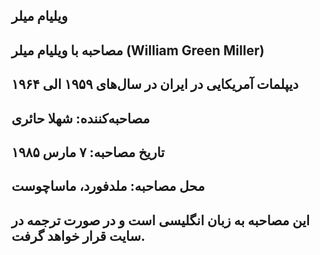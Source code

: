 ## ویلیام میلر
## مصاحبه با ویلیام میلر (William Green Miller)
## دیپلمات آمریکایی در ایران در سال‌های ۱۹۵۹ الی ۱۹۶۴
## مصاحبه‌کننده: شهلا حائری
## تاریخ مصاحبه:‌ ۷ مارس ۱۹۸۵
## محل مصاحبه: ملدفورد، ماساچوست
## این مصاحبه به زبان انگلیسی است و در صورت ترجمه در سایت قرار خواهد گرفت.
